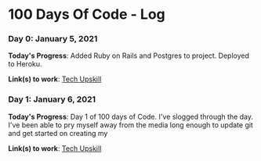 # 100 Days Of Code - Log

### Day 0: January 5, 2021

**Today's Progress**: Added Ruby on Rails and Postgres to project. Deployed to Heroku. 

**Link(s) to work**: [Tech Upskill](https://github.com/utsukushiihime/techupskill)


### Day 1: January 6, 2021

**Today's Progress**: Day 1 of 100 days of Code. I've slogged through the day. I've been able to pry myself away from the media long enough to update git and get started on creating my 

**Link(s) to work**: [Tech Upskill](https://github.com/utsukushiihime/techupskill)
